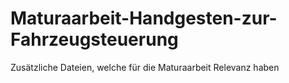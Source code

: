 # Maturaarbeit-Handgesten-zur-Fahrzeugsteuerung
Zusätzliche Dateien, welche für die Maturaarbeit Relevanz haben
